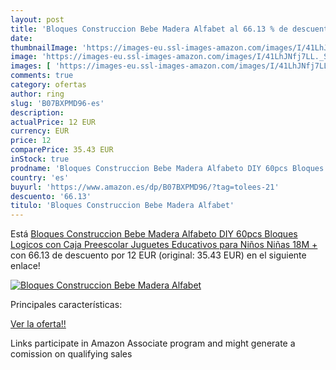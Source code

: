 ```yaml
---
layout: post
title: 'Bloques Construccion Bebe Madera Alfabet al 66.13 % de descuento'
date: 
thumbnailImage: 'https://images-eu.ssl-images-amazon.com/images/I/41LhJNfj7LL._SL200_.jpg'
image: 'https://images-eu.ssl-images-amazon.com/images/I/41LhJNfj7LL._SL200_.jpg'
images: [ 'https://images-eu.ssl-images-amazon.com/images/I/41LhJNfj7LL._SL200_.jpg' ]
comments: true
category: ofertas
author: ring
slug: 'B07BXPMD96-es'
description:
actualPrice: 12 EUR
currency: EUR
price: 12
comparePrice: 35.43 EUR
inStock: true
prodname: 'Bloques Construccion Bebe Madera Alfabeto DIY 60pcs Bloques Logicos con Caja Preescolar Juguetes Educativos para Niños Niñas 18M +'
country: 'es'
buyurl: 'https://www.amazon.es/dp/B07BXPMD96/?tag=tolees-21'
descuento: '66.13'
titulo: 'Bloques Construccion Bebe Madera Alfabet'
---
```


Está [Bloques Construccion Bebe Madera Alfabeto DIY 60pcs Bloques Logicos con Caja Preescolar Juguetes Educativos para Niños Niñas 18M +](https://www.amazon.es/dp/B07BXPMD96/?tag=tolees-21) con 66.13 de descuento por 12 EUR (original: 35.43 EUR) en el siguiente enlace!

[![Bloques Construccion Bebe Madera Alfabet](https://images-eu.ssl-images-amazon.com/images/I/41LhJNfj7LL._SL200_.jpg)](https://www.amazon.es/dp/B07BXPMD96/?tag=tolees-21)

Principales características:


[Ver la oferta!!](https://www.amazon.es/dp/B07BXPMD96/?tag=tolees-21)

Links participate in Amazon Associate program and might generate a comission on qualifying sales


